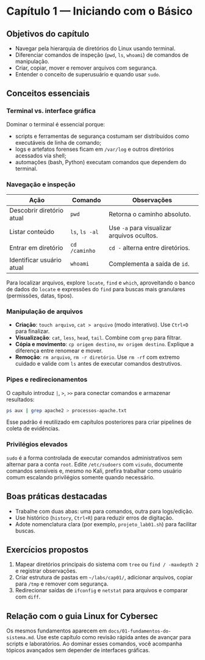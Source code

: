 # Capítulo 1 — Iniciando com o Básico

## Objetivos do capítulo
- Navegar pela hierarquia de diretórios do Linux usando terminal.
- Diferenciar comandos de inspeção (`pwd`, `ls`, `whoami`) de comandos de manipulação.
- Criar, copiar, mover e remover arquivos com segurança.
- Entender o conceito de superusuário e quando usar `sudo`.

## Conceitos essenciais
### Terminal vs. interface gráfica
Dominar o terminal é essencial porque:
- scripts e ferramentas de segurança costumam ser distribuídos como executáveis de linha de comando;
- logs e artefatos forenses ficam em `/var/log` e outros diretórios acessados via shell;
- automações (bash, Python) executam comandos que dependem do terminal.

### Navegação e inspeção
| Ação | Comando | Observações |
| --- | --- | --- |
| Descobrir diretório atual | `pwd` | Retorna o caminho absoluto. |
| Listar conteúdo | `ls`, `ls -al` | Use `-a` para visualizar arquivos ocultos. |
| Entrar em diretório | `cd /caminho` | `cd -` alterna entre diretórios. |
| Identificar usuário atual | `whoami` | Complementa a saída de `id`. |

Para localizar arquivos, explore `locate`, `find` e `which`, aproveitando o banco de dados do `locate` e expressões do `find` para buscas mais granulares (permissões, datas, tipos).

### Manipulação de arquivos
- **Criação**: `touch arquivo`, `cat > arquivo` (modo interativo). Use `Ctrl+D` para finalizar.
- **Visualização**: `cat`, `less`, `head`, `tail`. Combine com `grep` para filtrar.
- **Cópia e movimento**: `cp origem destino`, `mv origem destino`. Explique a diferença entre renomear e mover.
- **Remoção**: `rm arquivo`, `rm -r diretório`. Use `rm -rf` com extremo cuidado e valide com `ls` antes de executar comandos destrutivos.

### Pipes e redirecionamentos
O capítulo introduz `|`, `>`, `>>` para conectar comandos e armazenar resultados:
```bash
ps aux | grep apache2 > processos-apache.txt
```
Esse padrão é reutilizado em capítulos posteriores para criar pipelines de coleta de evidências.

### Privilégios elevados
`sudo` é a forma controlada de executar comandos administrativos sem alternar para a conta `root`. Edite `/etc/sudoers` com `visudo`, documente comandos sensíveis e, mesmo no Kali, prefira trabalhar como usuário comum escalando privilégios somente quando necessário.

## Boas práticas destacadas
- Trabalhe com duas abas: uma para comandos, outra para logs/edição.
- Use histórico (`history`, `Ctrl+R`) para reduzir erros de digitação.
- Adote nomenclatura clara (por exemplo, `projeto_lab01.sh`) para facilitar buscas.

## Exercícios propostos
1. Mapear diretórios principais do sistema com `tree` ou `find / -maxdepth 2` e registrar observações.
2. Criar estrutura de pastas em `~/labs/cap01/`, adicionar arquivos, copiar para `/tmp` e remover com segurança.
3. Redirecionar saídas de `ifconfig` e `netstat` para arquivos e comparar com `diff`.

## Relação com o guia Linux for Cybersec
Os mesmos fundamentos aparecem em `docs/01-fundamentos-do-sistema.md`. Use este capítulo como revisão rápida antes de avançar para scripts e laboratórios. Ao dominar esses comandos, você acompanha tópicos avançados sem depender de interfaces gráficas.
